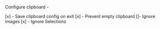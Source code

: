 Configure clipboard - 

[x] - Save clipboard config on exit
[x] -  Prevent empty clipboard
[]- Ignore images
[x] - Ignore Selectionz
